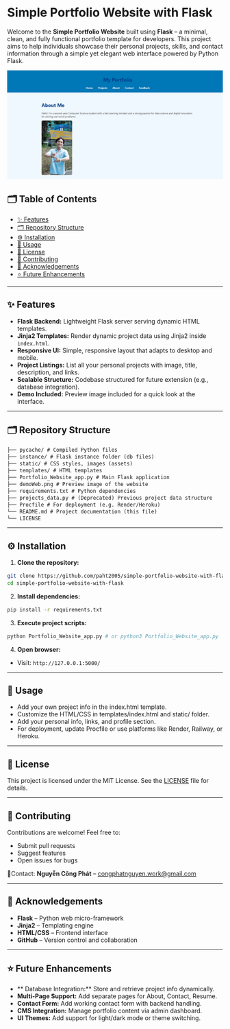 # Simple Portfolio Website with Flask

Welcome to the **Simple Portfolio Website** built using **Flask** – a minimal, clean, and fully functional portfolio template for developers. This project aims to help individuals showcase their personal projects, skills, and contact information through a simple yet elegant web interface powered by Python Flask.

![demo](demoWeb.png)

## 🗂️ Table of Contents

- [✨ Features](#-features)
- [🗂️ Repository Structure](#️-repository-structure)
- [⚙️ Installation](#️-installation)
- [🎯 Usage](#-usage)
- [📄 License](#-license)
- [🤝 Contributing](#-contributing)
- [🧠 Acknowledgements](#-acknowledgements)
- [⭐ Future Enhancements](#-future-enhancements)

---

## ✨ Features

- **Flask Backend:** Lightweight Flask server serving dynamic HTML templates.
- **Jinja2 Templates:** Render dynamic project data using Jinja2 inside `index.html`.
- **Responsive UI:** Simple, responsive layout that adapts to desktop and mobile.
- **Project Listings:** List all your personal projects with image, title, description, and links.
- **Scalable Structure:** Codebase structured for future extension (e.g., database integration).
- **Demo Included:** Preview image included for a quick look at the interface.


---

## 🗂️ Repository Structure
```
├── pycache/ # Compiled Python files
├── instance/ # Flask instance folder (db files)
├── static/ # CSS styles, images (assets)
├── templates/ # HTML templates
├── Portfolio_Website_app.py # Main Flask application
├── demoWeb.png # Preview image of the website
├── requirements.txt # Python dependencies
├── projects_data.py # (Deprecated) Previous project data structure
├── Procfile # For deployment (e.g. Render/Heroku)
└── README.md # Project documentation (this file)
└── LICENSE

```
---

## ⚙️ Installation

1.  **Clone the repository:**

  ```bash
  git clone https://github.com/paht2005/simple-portfolio-website-with-flask.git
  cd simple-portfolio-website-with-flask
  ```

2.  **Install dependencies:**

   ```bash
   pip install -r requirements.txt
   ```

3.  **Execute project scripts:**

   ```bash
   python Portfolio_Website_app.py # or python3 Portfolio_Website_app.py
   ```
4. **Open browser:**
    
- Visit: `http://127.0.0.1:5000/`

---
## 🎯 Usage
-   Add your own project info in the index.html template.
- Customize the HTML/CSS in templates/index.html and static/ folder.
- Add your personal info, links, and profile section.
- For deployment, update Procfile or use platforms like Render, Railway, or Heroku.
---
## 📄 License
This project is licensed under the MIT License. See the [LICENSE](./LICENSE) file for details.

---
## 🤝 Contributing
Contributions are welcome!
Feel free to:
-   Submit pull requests
- Suggest features
- Open issues for bugs

📩Contact: **Nguyễn Công Phát** – congphatnguyen.work@gmail.com

---
## 🧠 Acknowledgements
- **Flask** – Python web micro-framework
- **Jinja2** – Templating engine
- **HTML/CSS** – Frontend interface
- **GitHub** – Version control and collaboration
---
## ⭐ Future Enhancements
- ** Database Integration:** Store and retrieve project info dynamically.
- **Multi-Page Support:** Add separate pages for About, Contact, Resume.
- **Contact Form:** Add working contact form with backend handling.
- **CMS Integration:** Manage portfolio content via admin dashboard.
- **UI Themes:** Add support for light/dark mode or theme switching.
